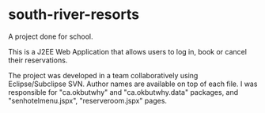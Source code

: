 # south-river-resorts
A project done for school.

This is a J2EE Web Application that allows users to log in, book or cancel their reservations.

The project was developed in a team collaboratively using Eclipse/Subclipse SVN. Author names are available on top of each file. I was responsible for "ca.okbutwhy" and "ca.okbutwhy.data" packages, and "senhotelmenu.jspx", "reserveroom.jspx" pages.
